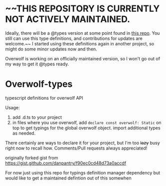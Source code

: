# ~~THIS REPOSITORY IS CURRENTLY NOT ACTIVELY MAINTAINED.
Ideally, there will be a @types version at some point found in [this repo](https://github.com/Colorfulstan/overwolf-dts).
You still can use this type definitions, and contributions for updates are welcome.~~
I started using these definitions again in another project, so might do some minor updates now and then.

Overwolf is working on an officially maintained version, so I won't go out of my way to get it @types ready.

# Overwolf-types
typescript definitions for overwolf API

Usage:

1) add .d.ts to your project
2) in files where you use overwolf, add `declare const overwolf: Static` on top to get typings for the global overwolf object. import additional types as needed.

There certainly are ways to declare it for your project, but I'm too ~~lazy~~ busy right now to recall how.
Comments/Pull requests always appreciated!

originally forked gist from https://gist.github.com/danpantry/f90ec0cd48d73a0accdf

For now just using this repo for typings definition manager dependency but would like to get a maintained defintion out of this somewhen
